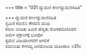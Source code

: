 +++
title = "031 ದ್ಯುಮಣಿ ಕರ್ಣದ್ಯುಮಣಿಸಹಿತ"

+++
ದ್ಯುಮಣಿ ಕರ್ಣದ್ಯುಮಣಿಸಹಿತ    
ಸ್ತಮಿಸೆ ಕಮಲಿನಿ ಕೌರವನ ಮುಖ   
ಕಮಲ ಬಾಡಿತು ತಿಮಿರ ಹೆಚ್ಚಿತು ಶೋಕತಮದೊಡನೆ   
ಅಮಳ ಚಕ್ರಾಂಗಕ್ಕೆ ಭೂಪೋ   
ತ್ತಮನ ವಿಜಯಾಂಗನೆಗೆ ಅಗಲಿಕೆ   
ಸಮನಿಸಿತು ಕೇಳಯ್ಯ ಜನಮೇಜಯ ಮಹೀಪಾಲ     ॥31॥